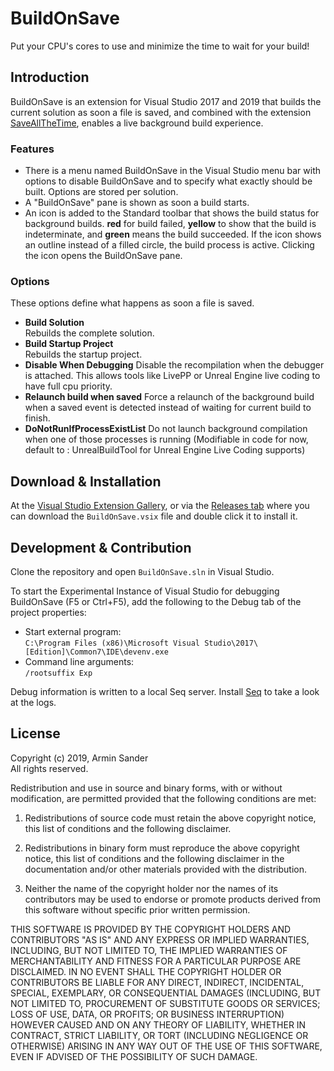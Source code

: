 # BuildOnSave

Put your CPU's cores to use and minimize the time to wait for your build!

## Introduction 

BuildOnSave is an extension for Visual Studio 2017 and 2019 that builds the current solution as soon a file is saved, and combined with the extension [SaveAllTheTime](https://github.com/pragmatrix/SaveAllTheTime/releases), enables a live background build experience.

### Features

- There is a menu named BuildOnSave in the Visual Studio menu bar with options to disable BuildOnSave and to specify what exactly should be built. Options are stored per solution.
- A "BuildOnSave" pane is shown as soon a build starts. 
- An icon is added to the Standard toolbar that shows the build status for background builds. **red** for build failed, **yellow** to show that the build is indeterminate, and **green** means the build succeeded. If the icon shows an outline instead of a filled circle, the build process is active. Clicking the icon opens the BuildOnSave pane.

### Options

These options define what happens as soon a file is saved.

- **Build Solution**  
  Rebuilds the complete solution.
- **Build Startup Project**  
  Rebuilds the startup project.
- **Disable When Debugging** 
  Disable the recompilation when the debugger is attached. This allows tools like LivePP or Unreal Engine live coding to have full cpu priority.
- **Relaunch build when saved**
  Force a relaunch of the background build when a saved event is detected instead of waiting for current build to finish.
- **DoNotRunIfProcessExistList** 
  Do not launch background compilation when one of those processes is running (Modifiable in code for now, default to : UnrealBuildTool for Unreal Engine Live Coding supports)

## Download & Installation

At the [Visual Studio Extension Gallery](https://marketplace.visualstudio.com/items?itemName=pragmatrix.BuildOnSave), or via the [Releases tab](https://github.com/pragmatrix/BuildOnSave/releases) where you can download the `BuildOnSave.vsix` file and double click it to install it.

## Development & Contribution

Clone the repository and open `BuildOnSave.sln` in Visual Studio.

To start the Experimental Instance of Visual Studio for debugging BuildOnSave (F5 or Ctrl+F5), add the following to the Debug tab of the project properties:

- Start external program:  
  `C:\Program Files (x86)\Microsoft Visual Studio\2017\[Edition]\Common7\IDE\devenv.exe`
- Command line arguments:  
  `/rootsuffix Exp`

Debug information is written to a local Seq server. Install [Seq] to take a look at the logs.

[Seq]: https://getseq.net/

## License

Copyright (c) 2019, Armin Sander  
All rights reserved.

Redistribution and use in source and binary forms, with or without modification, are permitted provided that the following conditions are met:

1. Redistributions of source code must retain the above copyright notice, this list of conditions and the following disclaimer.

2. Redistributions in binary form must reproduce the above copyright notice, this list of conditions and the following disclaimer in the documentation and/or other materials provided with the distribution.

3. Neither the name of the copyright holder nor the names of its contributors may be used to endorse or promote products derived from this software without specific prior written permission.

THIS SOFTWARE IS PROVIDED BY THE COPYRIGHT HOLDERS AND CONTRIBUTORS "AS IS" AND ANY EXPRESS OR IMPLIED WARRANTIES, INCLUDING, BUT NOT LIMITED TO, THE IMPLIED WARRANTIES OF MERCHANTABILITY AND FITNESS FOR A PARTICULAR PURPOSE ARE DISCLAIMED. IN NO EVENT SHALL THE COPYRIGHT HOLDER OR CONTRIBUTORS BE LIABLE FOR ANY DIRECT, INDIRECT, INCIDENTAL, SPECIAL, EXEMPLARY, OR CONSEQUENTIAL DAMAGES (INCLUDING, BUT NOT LIMITED TO, PROCUREMENT OF SUBSTITUTE GOODS OR SERVICES; LOSS OF USE, DATA, OR PROFITS; OR BUSINESS INTERRUPTION) HOWEVER CAUSED AND ON ANY THEORY OF LIABILITY, WHETHER IN CONTRACT, STRICT LIABILITY, OR TORT (INCLUDING NEGLIGENCE OR OTHERWISE) ARISING IN ANY WAY OUT OF THE USE OF THIS SOFTWARE, EVEN IF ADVISED OF THE POSSIBILITY OF SUCH DAMAGE.
